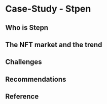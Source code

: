 # Case-Study - Stpen
## Who is Stepn

## The NFT market and the trend

## Challenges

## Recommendations

## Reference

